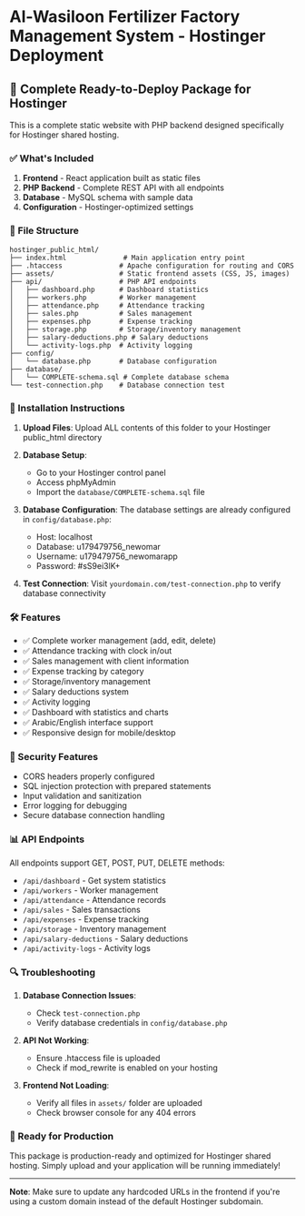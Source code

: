 # Al-Wasiloon Fertilizer Factory Management System - Hostinger Deployment

## 🚀 Complete Ready-to-Deploy Package for Hostinger

This is a complete static website with PHP backend designed specifically for Hostinger shared hosting.

### ✅ What's Included

1. **Frontend** - React application built as static files
2. **PHP Backend** - Complete REST API with all endpoints
3. **Database** - MySQL schema with sample data
4. **Configuration** - Hostinger-optimized settings

### 📁 File Structure

```
hostinger_public_html/
├── index.html              # Main application entry point
├── .htaccess              # Apache configuration for routing and CORS
├── assets/                # Static frontend assets (CSS, JS, images)
├── api/                   # PHP API endpoints
│   ├── dashboard.php      # Dashboard statistics
│   ├── workers.php        # Worker management
│   ├── attendance.php     # Attendance tracking
│   ├── sales.php          # Sales management
│   ├── expenses.php       # Expense tracking
│   ├── storage.php        # Storage/inventory management
│   ├── salary-deductions.php # Salary deductions
│   └── activity-logs.php  # Activity logging
├── config/
│   └── database.php       # Database configuration
├── database/
│   └── COMPLETE-schema.sql # Complete database schema
└── test-connection.php    # Database connection test

```

### 🔧 Installation Instructions

1. **Upload Files**: Upload ALL contents of this folder to your Hostinger public_html directory

2. **Database Setup**: 
   - Go to your Hostinger control panel
   - Access phpMyAdmin 
   - Import the `database/COMPLETE-schema.sql` file

3. **Database Configuration**: The database settings are already configured in `config/database.php`:
   - Host: localhost
   - Database: u179479756_newomar
   - Username: u179479756_newomarapp
   - Password: #sS9ei3lK+

4. **Test Connection**: Visit `yourdomain.com/test-connection.php` to verify database connectivity

### 🛠️ Features

- ✅ Complete worker management (add, edit, delete)
- ✅ Attendance tracking with clock in/out
- ✅ Sales management with client information
- ✅ Expense tracking by category
- ✅ Storage/inventory management
- ✅ Salary deductions system
- ✅ Activity logging
- ✅ Dashboard with statistics and charts
- ✅ Arabic/English interface support
- ✅ Responsive design for mobile/desktop

### 🔐 Security Features

- CORS headers properly configured
- SQL injection protection with prepared statements
- Input validation and sanitization
- Error logging for debugging
- Secure database connection handling

### 📊 API Endpoints

All endpoints support GET, POST, PUT, DELETE methods:

- `/api/dashboard` - Get system statistics
- `/api/workers` - Worker management
- `/api/attendance` - Attendance records
- `/api/sales` - Sales transactions
- `/api/expenses` - Expense tracking
- `/api/storage` - Inventory management
- `/api/salary-deductions` - Salary deductions
- `/api/activity-logs` - Activity logs

### 🔍 Troubleshooting

1. **Database Connection Issues**: 
   - Check `test-connection.php`
   - Verify database credentials in `config/database.php`

2. **API Not Working**:
   - Ensure .htaccess file is uploaded
   - Check if mod_rewrite is enabled on your hosting

3. **Frontend Not Loading**:
   - Verify all files in `assets/` folder are uploaded
   - Check browser console for any 404 errors

### 🎯 Ready for Production

This package is production-ready and optimized for Hostinger shared hosting. Simply upload and your application will be running immediately!

---

**Note**: Make sure to update any hardcoded URLs in the frontend if you're using a custom domain instead of the default Hostinger subdomain.